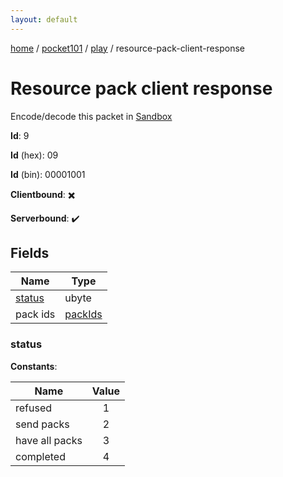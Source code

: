 ```yaml
---
layout: default
---
```


[home](/)  /  [pocket101](/protocol/pocket101)  /  [play](/protocol/pocket101/play)  /  resource-pack-client-response

# Resource pack client response

Encode/decode this packet in [Sandbox](../../../sandbox/pocket101#play.resource_pack_client_response)

**Id**: 9

**Id** (hex): 09

**Id** (bin): 00001001

**Clientbound**: ✖️

**Serverbound**: ✔️

## Fields

Name | Type
---|---
[status](#status) | ubyte
pack ids | [packIds](/protocol/pocket101/arrays)

### status

**Constants**:

Name | Value
---|:---:
refused | 1
send packs | 2
have all packs | 3
completed | 4
